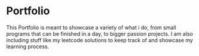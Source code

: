 # Portfolio

This Portfolio is meant to showcase a variety of what i do, from small programs that can be finished in a day, to bigger passion projects. I am also including  stuff like my leetcode solutions to keep track of and showcase my learning process.
